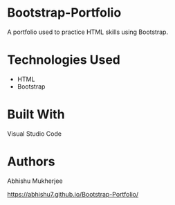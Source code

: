 # Bootstrap-Portfolio
A portfolio used to practice HTML skills using Bootstrap.

# Technologies Used
* HTML 
* Bootstrap 

# Built With
Visual Studio Code

# Authors
Abhishu Mukherjee

https://abhishu7.github.io/Bootstrap-Portfolio/

